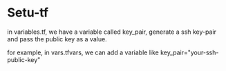 # Setu-tf

in variables.tf, we have a variable called key_pair, generate a ssh key-pair and pass the public key as a value.

for example, in vars.tfvars, we can add a variable like key_pair="your-ssh-public-key"
